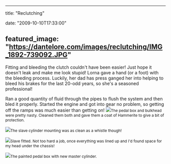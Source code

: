 
---
title: "Reclutching"

date: "2009-10-10T17:33:00"

featured_image: "https://dantelore.com/images/reclutching/IMG_1892-739092.JPG"
---


Fitting and bleeding the clutch couldn't have been easier!  Just hope it doesn't leak and make me look stupid!  Lorna gave a hand (or a foot) with the bleeding process.  Luckily, her dad has press ganged her into helping to bleed his brakes for the last 20-odd years, so she's a seasoned professional!

Ran a good quantity of fluid through the pipes to flush the system and then bled it properly.  Started the engine and got into gear no problem, so getting off the ramps was much easier than getting on!
<span style="text-decoration: underline;">
</span><a href="http://danandtheduke.co.uk/uploaded_images/IMG_1892-739166.JPG"><img src="https://dantelore.com/images/reclutching/IMG_1892-739092.JPG"/></a><span style="font-size:85%;">The pedal box and bulkhead were pretty nasty.  Cleaned them both and gave them a coat of <span>Hammerite</span> to give a bit of protection.

</span><a href="http://danandtheduke.co.uk/uploaded_images/IMG_1907-739186.JPG"><img src="https://dantelore.com/images/reclutching/IMG_1907-739183.JPG"/></a><span style="font-size:85%;">The slave cylinder mounting was as clean as a whistle though!</span>

<a href="http://danandtheduke.co.uk/uploaded_images/IMG_1910-796326.JPG"><img src="https://dantelore.com/images/reclutching/IMG_1910-796322.JPG"/></a><span style="font-size:85%;">Slave fitted.  Not too hard a job, once everything was lined up and I'd found space for my head under the chassis!</span>

<a href="http://danandtheduke.co.uk/uploaded_images/IMG_1916-796300.JPG"><img src="https://dantelore.com/images/reclutching/IMG_1916-796295.JPG"/></a><span style="font-size:85%;">The painted pedal box with new master cylinder.</span>
